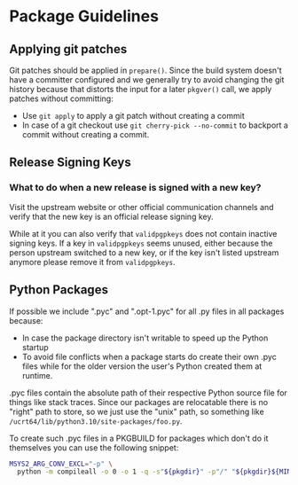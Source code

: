 # Package Guidelines

## Applying git patches

Git patches should be applied in `prepare()`. Since the build system doesn't have a committer configured and we generally try to avoid changing the git history because that distorts the input for a later `pkgver()` call, we apply patches without committing:

* Use `git apply` to apply a git patch without creating a commit
* In case of a git checkout use `git cherry-pick --no-commit` to backport a commit without creating a commit.

## Release Signing Keys

### What to do when a new release is signed with a new key?

Visit the upstream website or other official communication channels and verify that the new key is an official release signing key.

While at it you can also verify that `validpgpkeys` does not contain inactive signing keys. If a key in `validpgpkeys` seems unused, either because the person upstream switched to a new key, or if the key isn't listed upstream anymore please remove it from `validpgpkeys`.

## Python Packages

If possible we include ".pyc" and ".opt-1.pyc" for all .py files in all packages because:

* In case the package directory isn't writable to speed up the Python startup
* To avoid file conflicts when a package starts do create their own .pyc files while for the older version the user's Python created them at runtime.

.pyc files contain the absolute path of their respective Python source file for things like stack traces. Since our packages are relocatable there is no "right" path to store, so we just use the "unix" path, so something like `/ucrt64/lib/python3.10/site-packages/foo.py`.

To create such .pyc files in a PKGBUILD for packages which don't do it themselves you can use the following snippet:

```bash
MSYS2_ARG_CONV_EXCL="-p" \
  python -m compileall -o 0 -o 1 -q -s"${pkgdir}" -p"/" "${pkgdir}${MINGW_PREFIX}"
```
